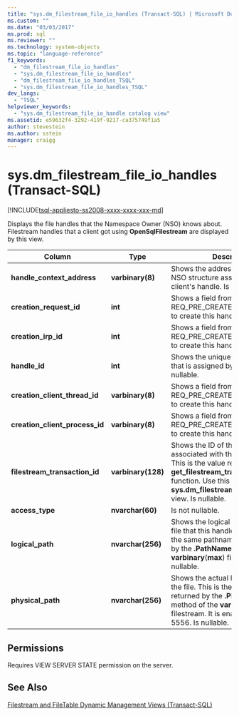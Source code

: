 ```yaml
---
title: "sys.dm_filestream_file_io_handles (Transact-SQL) | Microsoft Docs"
ms.custom: ""
ms.date: "03/03/2017"
ms.prod: sql
ms.reviewer: ""
ms.technology: system-objects
ms.topic: "language-reference"
f1_keywords: 
  - "dm_filestream_file_io_handles"
  - "sys.dm_filestream_file_io_handles"
  - "dm_filestream_file_io_handles_TSQL"
  - "sys.dm_filestream_file_io_handles_TSQL"
dev_langs: 
  - "TSQL"
helpviewer_keywords: 
  - "sys.dm_filestream_file_io_handle catalog view"
ms.assetid: e59632f4-3292-419f-9217-ca375749f1a5
author: stevestein
ms.author: sstein
manager: craigg
---
```

# sys.dm_filestream_file_io_handles (Transact-SQL)
[!INCLUDE[tsql-appliesto-ss2008-xxxx-xxxx-xxx-md](../../includes/tsql-appliesto-ss2008-xxxx-xxxx-xxx-md.md)]

  Displays the file handles that the Namespace Owner (NSO) knows about. Filestream handles that a client got using **OpenSqlFilestream** are displayed by this view.  
  
|Column|Type|Description|  
|------------|----------|-----------------|  
|**handle_context_address**|**varbinary(8)**|Shows the address of the internal NSO structure associated with the client's handle. Is nullable.|  
|**creation_request_id**|**int**|Shows a field from the REQ_PRE_CREATE I/O request used to create this handle. Is not nullable.|  
|**creation_irp_id**|**int**|Shows a field from the REQ_PRE_CREATE I/O request used to create this handle. Is not nullable|  
|**handle_id**|**int**|Shows the unique ID of this handle that is assigned by the driver. Is not nullable.|  
|**creation_client_thread_id**|**varbinary(8)**|Shows a field from the REQ_PRE_CREATE I/O request used to create this handle. Is nullable.|  
|**creation_client_process_id**|**varbinary(8)**|Shows a field from the REQ_PRE_CREATE I/O request used to create this handle. Is nullable.|  
|**filestream_transaction_id**|**varbinary(128)**|Shows the ID of the transaction associated with the given handle. This is the value returned by the **get_filestream_transaction_context** function. Use this field to join to the **sys.dm_filestream_file_io_requests** view. Is nullable.|  
|**access_type**|**nvarchar(60)**|Is not nullable.|  
|**logical_path**|**nvarchar(256)**|Shows the logical pathname of the file that this handle opened. This is the same pathname that is returned by the **.PathName** method of **varbinary**(**max**) filestream. Is nullable.|  
|**physical_path**|**nvarchar(256)**|Shows the actual NTFS pathname of the file. This is the same pathname returned by the **.PhysicalPathName** method of the **varbinary**(**max**) filestream. It is enabled by trace flag 5556. Is nullable.|  
  
## Permissions  
 Requires VIEW SERVER STATE permission on the server.  
  
## See Also  
 [Filestream and FileTable Dynamic Management Views &#40;Transact-SQL&#41;](../../relational-databases/system-dynamic-management-views/filestream-and-filetable-dynamic-management-views-transact-sql.md)  
  
  
